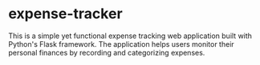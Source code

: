 # expense-tracker
This is a simple yet functional expense tracking web application built with Python's Flask framework. The application helps users monitor their personal finances by recording and categorizing expenses.
